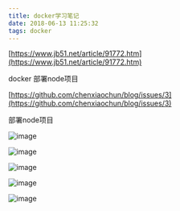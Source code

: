 ```yaml
---
title: docker学习笔记
date: 2018-06-13 11:25:32
tags: docker
---
```




[https://www.jb51.net/article/91772.htm](https://www.jb51.net/article/91772.htm)

docker 部署node项目

[https://github.com/chenxiaochun/blog/issues/3](https://github.com/chenxiaochun/blog/issues/3)

部署node项目

<!-- more -->

![image](http://upload-images.jianshu.io/upload_images/4743589-afcfec5efb868a29?imageMogr2/auto-orient/strip%7CimageView2/2/w/1240)

![image](http://upload-images.jianshu.io/upload_images/4743589-1b8d4e96e4decd0b?imageMogr2/auto-orient/strip%7CimageView2/2/w/1240)

![image](http://upload-images.jianshu.io/upload_images/4743589-d396bb1940e3ef35?imageMogr2/auto-orient/strip%7CimageView2/2/w/1240)

![image](http://upload-images.jianshu.io/upload_images/4743589-b306300a8f0f4f57?imageMogr2/auto-orient/strip%7CimageView2/2/w/1240)

![image](http://upload-images.jianshu.io/upload_images/4743589-bbe8b42786d34cde?imageMogr2/auto-orient/strip%7CimageView2/2/w/1240)

